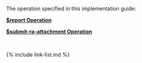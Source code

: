 
The operation specified in this implementation guide:

**[$report Operation](OperationDefinition-report.html)**

**[$submit-ra-attachment Operation](OperationDefinition-submit-ra-attachment.html)**

<br />

{% include link-list.md %}
